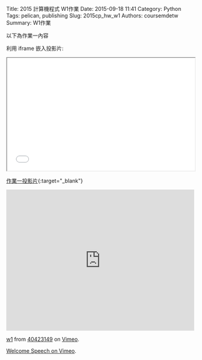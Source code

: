 Title: 2015 計算機程式 W1作業
Date: 2015-09-18 11:41
Category: Python
Tags: pelican, publishing
Slug: 2015cp_hw_w1
Authors: coursemdetw
Summary: W1作業

以下為作業一內容

利用 iframe 嵌入投影片:

<iframe src="40423149_cp_w1_p.html" width="500" height="300"></iframe>

[作業一投影片](40423149_cp_w1_p.html){:target="_blank"}
<iframe src="https://player.vimeo.com/video/144854769" width="500" height="375" frameborder="0" webkitallowfullscreen mozallowfullscreen allowfullscreen></iframe> <p><a href="https://vimeo.com/144854769">w1</a> from <a href="https://vimeo.com/user44512429">40423149</a> on <a href="https://vimeo.com">Vimeo</a>.</p>





<p><a href="https://vimeo.com/137724068">Welcome Speech on <a href="https://vimeo.com">Vimeo</a>.</p>
